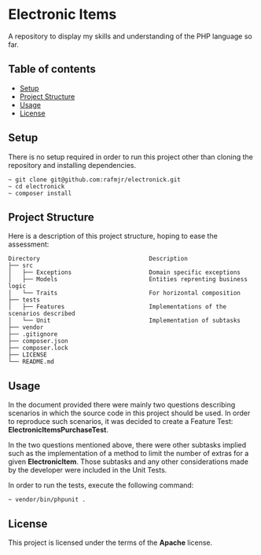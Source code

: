 # Electronic Items

A repository to display my skills and understanding of the PHP language so far.

## Table of contents
* [Setup](#setup)
* [Project Structure](#project-structure)
* [Usage](#usage)
* [License](#license)

## Setup
There is no setup required in order to run this project other than cloning the repository and
installing dependencies.

```shell
~ git clone git@github.com:rafmjr/electronick.git
~ cd electronick
~ composer install
```

## Project Structure

Here is a description of this project structure, hoping to ease the assessment:

```
Directory                               Description
├── src                                 
│   ├── Exceptions                      Domain specific exceptions
│   ├── Models                          Entities reprenting business logic
│   └── Traits                          For horizontal composition
├── tests
│   ├── Features                        Implementations of the scenarios described
│   └── Unit                            Implementation of subtasks
├── vendor
├── .gitignore
├── composer.json
├── composer.lock
├── LICENSE
└── README.md
```

## Usage
In the document provided there were mainly two questions describing scenarios in which the source
code in this project should be used. In order to reproduce such scenarios, it was decided to create
a Feature Test: **ElectronicItemsPurchaseTest**.

In the two questions mentioned above, there were other subtasks implied such as the implementation
of a method to limit the number of extras for a given **ElectronicItem**. Those subtasks and any other
considerations made by the developer were included in the Unit Tests.  

In order to run the tests, execute the following command:
```shell
~ vendor/bin/phpunit .
```

## License
This project is licensed under the terms of the **Apache** license.
